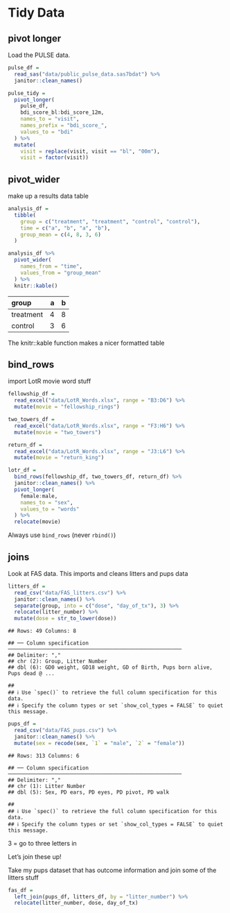 Tidy Data
================

## pivot longer

Load the PULSE data.

``` r
pulse_df = 
  read_sas("data/public_pulse_data.sas7bdat") %>%
  janitor::clean_names()
```

``` r
pulse_tidy = 
  pivot_longer(
    pulse_df,
    bdi_score_bl:bdi_score_12m, 
    names_to = "visit", 
    names_prefix = "bdi_score_",
    values_to = "bdi"
  ) %>%
  mutate(
    visit = replace(visit, visit == "bl", "00m"), 
    visit = factor(visit))
```

## pivot\_wider

make up a results data table

``` r
analysis_df = 
  tibble(
    group = c("treatment", "treatment", "control", "control"), 
    time = c("a", "b", "a", "b"), 
    group_mean = c(4, 8, 3, 6)
  )

analysis_df %>%
  pivot_wider(
    names_from = "time", 
    values_from = "group_mean"
  ) %>%
  knitr::kable()
```

| group     |   a |   b |
|:----------|----:|----:|
| treatment |   4 |   8 |
| control   |   3 |   6 |

The knitr::kable function makes a nicer formatted table

## bind\_rows

import LotR movie word stuff

``` r
fellowship_df = 
  read_excel("data/LotR_Words.xlsx", range = "B3:D6") %>%
  mutate(movie = "fellowship_rings")

two_towers_df = 
  read_excel("data/LotR_Words.xlsx", range = "F3:H6") %>%
  mutate(movie = "two_towers")

return_df = 
  read_excel("data/LotR_Words.xlsx", range = "J3:L6") %>%
  mutate(movie = "return_king")

lotr_df = 
  bind_rows(fellowship_df, two_towers_df, return_df) %>%
  janitor::clean_names() %>%
  pivot_longer(
    female:male, 
    names_to = "sex", 
    values_to = "words"
  ) %>%
  relocate(movie)
```

Always use `bind_rows` (never `rbind()`)

## joins

Look at FAS data. This imports and cleans litters and pups data

``` r
litters_df = 
  read_csv("data/FAS_litters.csv") %>%
  janitor::clean_names() %>%
  separate(group, into = c("dose", "day_of_tx"), 3) %>%
  relocate(litter_number) %>%
  mutate(dose = str_to_lower(dose))
```

    ## Rows: 49 Columns: 8

    ## ── Column specification ────────────────────────────────────────────────────────
    ## Delimiter: ","
    ## chr (2): Group, Litter Number
    ## dbl (6): GD0 weight, GD18 weight, GD of Birth, Pups born alive, Pups dead @ ...

    ## 
    ## ℹ Use `spec()` to retrieve the full column specification for this data.
    ## ℹ Specify the column types or set `show_col_types = FALSE` to quiet this message.

``` r
pups_df = 
  read_csv("data/FAS_pups.csv") %>%
  janitor::clean_names() %>% 
  mutate(sex = recode(sex, `1` = "male", `2` = "female"))
```

    ## Rows: 313 Columns: 6

    ## ── Column specification ────────────────────────────────────────────────────────
    ## Delimiter: ","
    ## chr (1): Litter Number
    ## dbl (5): Sex, PD ears, PD eyes, PD pivot, PD walk

    ## 
    ## ℹ Use `spec()` to retrieve the full column specification for this data.
    ## ℹ Specify the column types or set `show_col_types = FALSE` to quiet this message.

3 = go to three letters in

Let’s join these up!

Take my pups dataset that has outcome information and join some of the
litters stuff

``` r
fas_df = 
  left_join(pups_df, litters_df, by = "litter_number") %>% 
  relocate(litter_number, dose, day_of_tx)
```

